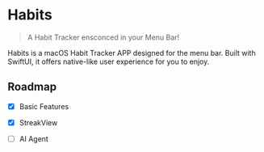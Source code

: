 # Habits

> A Habit Tracker ensconced in your Menu Bar!

Habits is a macOS Habit Tracker APP designed for the menu bar. Built with SwiftUI, it offers native-like user experience for you to enjoy.

## Roadmap

- [x] Basic Features
- [x] StreakView
- [ ] AI Agent

